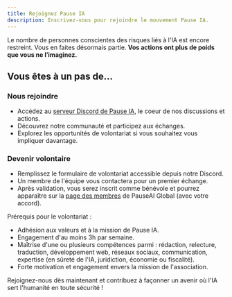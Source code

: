 ```yaml
---
title: Rejoignez Pause IA
description: Inscrivez-vous pour rejoindre le mouvement Pause IA.
---
```


Le nombre de personnes conscientes des risques liés à l'IA est encore restreint. Vous en faites désormais partie. **Vos actions ont plus de poids que vous ne l’imaginez.**

## Vous êtes à un pas de...

### Nous rejoindre
- Accédez au [serveur Discord de Pause IA](https://discord.gg/vyXGd7AeGc), le coeur de nos discussions et actions.
- Découvrez notre communauté et participez aux échanges.
- Explorez les opportunités de volontariat si vous souhaitez vous impliquer davantage.

### Devenir volontaire
- Remplissez le formulaire de volontariat accessible depuis notre Discord.
- Un membre de l'équipe vous contactera pour un premier échange.
- Après validation, vous serez inscrit comme bénévole et pourrez apparaître sur la [page des membres](https://pauseai.info/people) de PauseAI Global (avec votre accord).

Prérequis pour le volontariat :
- Adhésion aux valeurs et à la mission de Pause IA.
- Engagement d'au moins 3h par semaine.
- Maîtrise d'une ou plusieurs compétences parmi : rédaction, relecture, traduction, développement web, réseaux sociaux, communication, expertise (en sûreté de l'IA, juridiction, économie ou fiscalité).
- Forte motivation et engagement envers la mission de l'association.

Rejoignez-nous dès maintenant et contribuez à façonner un avenir où l'IA sert l'humanité en toute sécurité !
